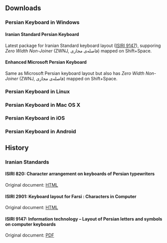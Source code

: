 Downloads
---------

### Persian Keyboard in Windows

#### Iranian Standard Persian Keyboard

Latest package for Iranian Standard keyboard layout ([ISIRI 9147]), supporing *Zero Width Non-Joiner* (ZWNJ, فاصله‌ی مجازی) mapped on Shift+Space.

#### Enhanced Microsoft Persian Keyboard

Same as Microsoft Persian keyboard layout but also has *Zero Width Non-Joiner* (ZWNJ, فاصله‌ی مجازی) mapped on Shift+Space.

### Persian Keyboard in Linux

### Persian Keyboard in Mac OS X

### Persian Keyboard in iOS

### Persian Keyboard in Android

History
-------

### Iranian Standards

#### ISIRI 820: Character arrangement on keyboards of Persian typewriters

Original document: [HTML]

#### ISIRI 2901: Keyboard layout for Farsi : Characters in Computer

Original document: [HTML][1]

#### ISIRI 9147: Information technology – Layout of Persian letters and symbols on computer keyboards

Original document: [PDF]

  [ISIRI 9147]: http://behnam.esfahbod.info/standards/isiri-keyboard-9147.pdf
  [HTML]: http://std.isiri.org/std/820.htm
  [1]: http://std.isiri.org/std/2901.htm
  [PDF]: http://std.isiri.org/std/9147.pdf

